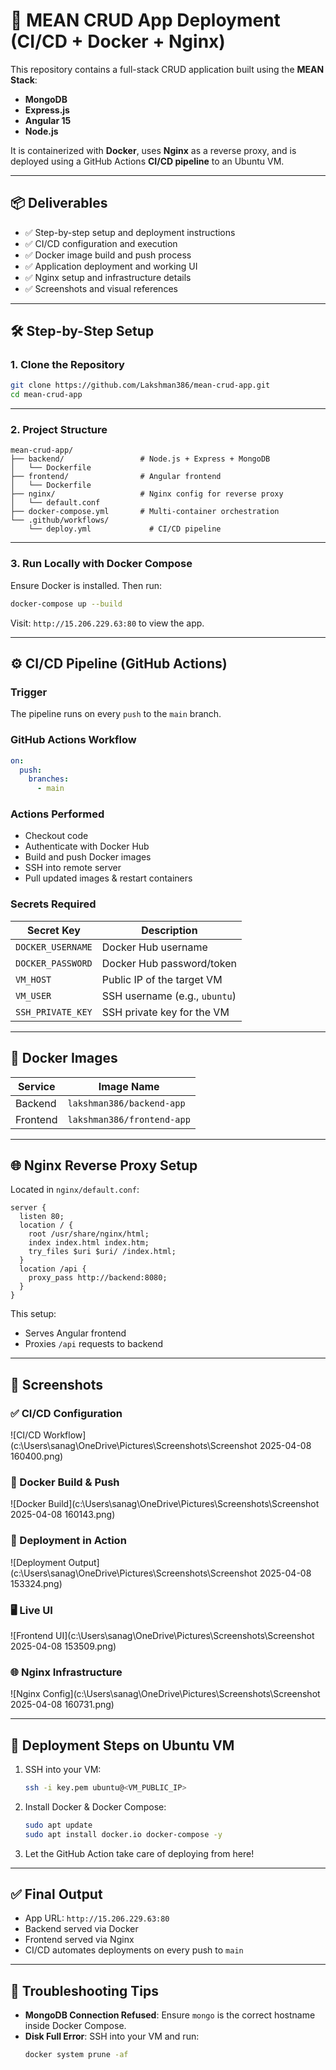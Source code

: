 # 🚀 MEAN CRUD App Deployment (CI/CD + Docker + Nginx)

This repository contains a full-stack CRUD application built using the **MEAN Stack**:
- **MongoDB**
- **Express.js**
- **Angular 15**
- **Node.js**

It is containerized with **Docker**, uses **Nginx** as a reverse proxy, and is deployed using a GitHub Actions **CI/CD pipeline** to an Ubuntu VM.

---

## 📦 Deliverables

- ✅ Step-by-step setup and deployment instructions
- ✅ CI/CD configuration and execution
- ✅ Docker image build and push process
- ✅ Application deployment and working UI
- ✅ Nginx setup and infrastructure details
- ✅ Screenshots and visual references

---

## 🛠️ Step-by-Step Setup

### 1. Clone the Repository

```bash
git clone https://github.com/Lakshman386/mean-crud-app.git
cd mean-crud-app
```

---

### 2. Project Structure

```
mean-crud-app/
├── backend/                 # Node.js + Express + MongoDB
│   └── Dockerfile
├── frontend/                # Angular frontend
│   └── Dockerfile
├── nginx/                   # Nginx config for reverse proxy
│   └── default.conf
├── docker-compose.yml       # Multi-container orchestration
└── .github/workflows/
    └── deploy.yml             # CI/CD pipeline
```

---

### 3. Run Locally with Docker Compose

Ensure Docker is installed. Then run:

```bash
docker-compose up --build
```

Visit: `http://15.206.229.63:80` to view the app.

---

## ⚙️ CI/CD Pipeline (GitHub Actions)

### Trigger

The pipeline runs on every `push` to the `main` branch.

### GitHub Actions Workflow

```yaml
on:
  push:
    branches:
      - main
```

### Actions Performed

- Checkout code
- Authenticate with Docker Hub
- Build and push Docker images
- SSH into remote server
- Pull updated images & restart containers

### Secrets Required

| Secret Key          | Description                    |
|---------------------|--------------------------------|
| `DOCKER_USERNAME`   | Docker Hub username            |
| `DOCKER_PASSWORD`   | Docker Hub password/token      |
| `VM_HOST`           | Public IP of the target VM     |
| `VM_USER`           | SSH username (e.g., `ubuntu`)  |
| `SSH_PRIVATE_KEY`   | SSH private key for the VM     |

---

## 🐳 Docker Images

| Service   | Image Name                    |
|-----------|-------------------------------|
| Backend   | `lakshman386/backend-app`     |
| Frontend  | `lakshman386/frontend-app`    |

---

## 🌐 Nginx Reverse Proxy Setup

Located in `nginx/default.conf`:

```nginx
server {
  listen 80;
  location / {
    root /usr/share/nginx/html;
    index index.html index.htm;
    try_files $uri $uri/ /index.html;
  }
  location /api {
    proxy_pass http://backend:8080;
  }
}
```

This setup:
- Serves Angular frontend
- Proxies `/api` requests to backend

---

## 📸 Screenshots

### ✅ CI/CD Configuration

![CI/CD Workflow](c:\Users\sanag\OneDrive\Pictures\Screenshots\Screenshot 2025-04-08 160400.png)

### 🐳 Docker Build & Push

![Docker Build](c:\Users\sanag\OneDrive\Pictures\Screenshots\Screenshot 2025-04-08 160143.png)

### 🚀 Deployment in Action

![Deployment Output](c:\Users\sanag\OneDrive\Pictures\Screenshots\Screenshot 2025-04-08 153324.png)

### 🖥️ Live UI

![Frontend UI](c:\Users\sanag\OneDrive\Pictures\Screenshots\Screenshot 2025-04-08 153509.png)

### 🌐 Nginx Infrastructure

![Nginx Config](c:\Users\sanag\OneDrive\Pictures\Screenshots\Screenshot 2025-04-08 160731.png)

---

## 📍 Deployment Steps on Ubuntu VM

1. SSH into your VM:
   ```bash
   ssh -i key.pem ubuntu@<VM_PUBLIC_IP>
   ```

2. Install Docker & Docker Compose:
   ```bash
   sudo apt update
   sudo apt install docker.io docker-compose -y
   ```

3. Let the GitHub Action take care of deploying from here!

---

## ✅ Final Output

- App URL: `http://15.206.229.63:80`
- Backend served via Docker
- Frontend served via Nginx
- CI/CD automates deployments on every push to `main`

---

## 🧹 Troubleshooting Tips

- **MongoDB Connection Refused**: Ensure `mongo` is the correct hostname inside Docker Compose.
- **Disk Full Error**: SSH into your VM and run:
  ```bash
  docker system prune -af
  ```
